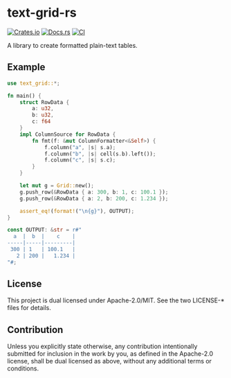 # text-grid-rs

[![Crates.io](https://img.shields.io/crates/v/text-grid.svg)](https://crates.io/crates/text-grid)
[![Docs.rs](https://docs.rs/text-grid/badge.svg)](https://docs.rs/text-grid)
[![CI](https://github.com/frozenlib/text-grid-rs/actions/workflows/ci.yml/badge.svg)](https://github.com/frozenlib/text-grid-rs/actions/workflows/ci.yml)

A library to create formatted plain-text tables.

## Example

```rust :main.rs
use text_grid::*;

fn main() {
    struct RowData {
        a: u32,
        b: u32,
        c: f64
    }
    impl ColumnSource for RowData {
        fn fmt(f: &mut ColumnFormatter<&Self>) {
            f.column("a", |s| s.a);
            f.column("b", |s| cell(s.b).left());
            f.column("c", |s| s.c);
        }
    }

    let mut g = Grid::new();
    g.push_row(&RowData { a: 300, b: 1, c: 100.1 });
    g.push_row(&RowData { a: 2, b: 200, c: 1.234 });

    assert_eq!(format!("\n{g}"), OUTPUT);
}

const OUTPUT: &str = r#"
  a  |  b  |    c    |
-----|-----|---------|
 300 | 1   | 100.1   |
   2 | 200 |   1.234 |
"#;
```

## License

This project is dual licensed under Apache-2.0/MIT. See the two LICENSE-\* files for details.

## Contribution

Unless you explicitly state otherwise, any contribution intentionally submitted for inclusion in the work by you, as defined in the Apache-2.0 license, shall be dual licensed as above, without any additional terms or conditions.
